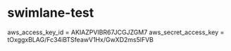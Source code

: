 # swimlane-test

aws_access_key_id = AKIAZPVIBR67JCGJZGM7
aws_secret_access_key = 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
